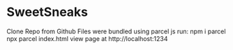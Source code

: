 # SweetSneaks

Clone Repo from Github
Files were bundled using parcel js
run:
npm i parcel
 npx parcel index.html
view page at http://localhost:1234
